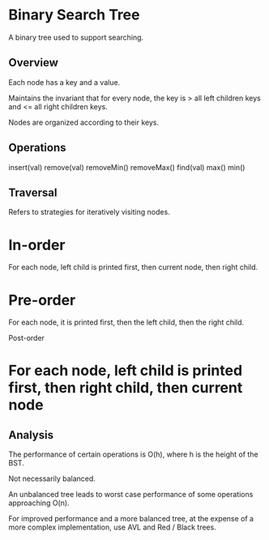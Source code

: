 Binary Search Tree
==================
A binary tree used to support searching.


Overview
--------
Each node has a key and a value.

Maintains the invariant that for every node, the key is > all left children keys and <= all right children keys.

Nodes are organized according to their keys.


Operations
----------
insert(val)
remove(val)
removeMin()
removeMax()
find(val)
max()
min()


Traversal
---------
Refers to strategies for iteratively visiting nodes.

# In-order
For each node, left child is printed first, then current node, then right child.

# Pre-order
For each node, it is printed first, then the left child, then the right child.

Post-order
# For each node, left child is printed first, then right child, then current node


Analysis
--------
The performance of certain operations is O(h), where h is the height of the BST.

Not necessarily balanced.  

An unbalanced tree leads to worst case performance of some operations approaching O(n).

For improved performance and a more balanced tree, at the expense of a more complex implementation, use AVL and Red / Black trees.